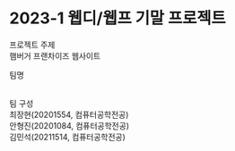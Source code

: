 # 2023-1 웹디/웹프 기말 프로젝트


프로젝트 주제<br>
햄버거 프랜차이즈 웹사이트<br>

팀명<br>

<br>
팀 구성<br>
최장현(20201554, 컴퓨터공학전공)<br>
안형진(20201084, 컴퓨터공학전공)<br>
김민석(20211514, 컴퓨터공학전공)